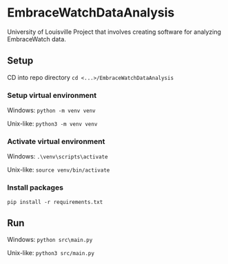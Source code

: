 # EmbraceWatchDataAnalysis

University of Louisville Project that involves creating software for analyzing EmbraceWatch data.


## Setup
CD into repo directory
`cd <...>/EmbraceWatchDataAnalysis`

### Setup virtual environment
Windows: `python -m venv venv`

Unix-like: `python3 -m venv venv`

### Activate virtual environment

Windows: `.\venv\scripts\activate`

Unix-like: `source venv/bin/activate`

### Install packages
`pip install -r requirements.txt`

## Run
Windows: `python src\main.py`

Unix-like: `python3 src/main.py`
